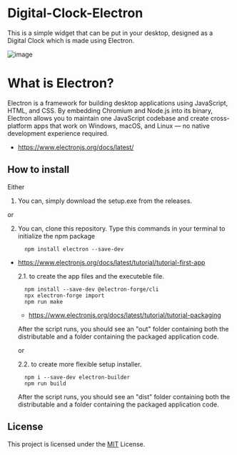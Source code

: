 # Digital-Clock-Electron

This is a simple widget that can be put in your desktop, designed as a Digital Clock which is made using Electron.

![image](https://github.com/user-attachments/assets/6ee61c9a-d3c0-4019-a6e6-11bf5b8ee792)

# What is Electron?

Electron is a framework for building desktop applications using JavaScript, HTML, and CSS. By embedding Chromium and Node.js into its binary, Electron allows you to maintain one JavaScript codebase and create cross-platform apps that work on Windows, macOS, and Linux — no native development experience required.

- https://www.electronjs.org/docs/latest/

## How to install

Either

1. You can, simply download the setup.exe from the releases.

or

2. You can, clone this repository. Type this commands in your terminal to initialize the npm package

         npm install electron --save-dev

- https://www.electronjs.org/docs/latest/tutorial/tutorial-first-app

  2.1. to create the app files and the executeble file.

        npm install --save-dev @electron-forge/cli
        npx electron-forge import
        npm run make

  - https://www.electronjs.org/docs/latest/tutorial/tutorial-packaging

  After the script runs, you should see an "out" folder containing both the distributable and a folder containing the packaged application code.

  or

  2.2. to create more flexible setup installer.

        npm i --save-dev electron-builder
        npm run build

  After the script runs, you should see an "dist" folder containing both the distributable and a folder containing the packaged application code.

## License

This project is licensed under the [MIT](https://choosealicense.com/licenses/mit/) License.
